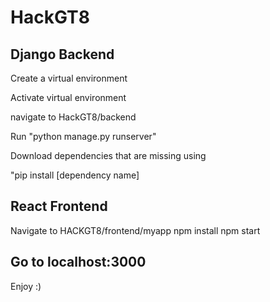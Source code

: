 # HackGT8
## Django Backend
Create a virtual environment

Activate virtual environment

navigate to HackGT8/backend

Run "python manage.py runserver" 

Download dependencies that are missing using

"pip install [dependency name]

## React Frontend
Navigate to HACKGT8/frontend/myapp
npm install
npm start

## Go to localhost:3000
Enjoy :) 



